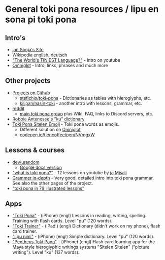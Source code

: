 # General toki pona resources / lipu en sona pi toki pona

## Intro's

+ [jan Sonja's Site](https://tokipona.org/)
+ Wikipedia [english](https://en.wikipedia.org/wiki/Toki_Pona), [deutsch](https://de.wikipedia.org/wiki/Toki_Pona)
+ ["The World's TINIEST Language?"](https://www.youtube.com/watch?v=E4y7tf3VJAM) - Intro on youtube
+ [Omniglot](https://omniglot.com/conscripts/tokipona.htm) - Intro, links, phrases and much more

## Other projects

+ [Projects on Github](https://github.com/search?q=toki+pona)
  + [stefichjo/toki-pona](https://github.com/stefichjo/toki-pona) - Dictionaries as tables with hieroglyphs, etc.
  + [kilipan/nasin-toki](https://github.com/kilipan/nasin-toki) - another intro with lessons, grammar, etc.
+ [reddit](https://www.reddit.com/search/?q=toki+pona&type=sr)
  + [main toki pona group](https://www.reddit.com/r/tokipona/) plus Wiki, FAQ, links to Discord servers, etc.
+ [Robbie Antenesse's "ku" dictionary](https://robbie.antenesse.net/tokipona/)
+ [Toki Pona Sitelen Emoji](https://sites.google.com/view/sitelenemoji) - Toki pona words as emojis.
  + Different solution on [Omniglot](https://omniglot.com/conscripts/sitelenemoji.htm)
  + [codepen.io/tiencoffee/pen/NVmgxW](https://codepen.io/tiencoffee/pen/NVmgxW)

## Lessons & courses

+ [dev/urandom](https://devurandom.xyz/tokipona/)
  + [Google docs version](https://docs.google.com/document/d/1uZ-OqpATrjJwCRRvKLEoT16mphES4Id_za_gHmrtEQ4/edit?usp=sharing)
+ ["what is toki pona?"](https://www.youtube.com/watch?v=2EZihKCB9iw) - 12 lessons on youtube by [ja Misali](https://www.youtube.com/c/HBMmaster)
+ [Grammer in-depth](https://github.com/ae-dschorsaanjo/lipu-lili-pi-toki-pona/blob/master/grammar.md) - Very good, detailed intro into toki pona grammar. See also the other pages of the project.
+ ["toki pona in 76 illustrated lessons"](https://aiki.pbworks.com/f/tp+in+76+lessons+English.pdf)

## Apps

+ ["Toki Pona"](https://apps.apple.com/dz/app/toki-pona/id1562195368) - (iPhone) (engl) Lessons in reading, writing, spelling. Training with flash cards. Level "pu" (120 words).
+ ["Toki Trainer"](https://apps.apple.com/us/app/toki-trainer/id1593960841) - (iPad!) (engl) Dictionary (didn't work on my phone), flash card trainer.
+ ["lipu nimi"](https://apps.apple.com/us/app/lipu-nimi/id1607786473) - (iPhone) (engl) Simple dictionary. Level "pu" (120 words).
+ ["Pentheus Toki Pona"](https://apps.apple.com/us/app/pentheus-toki-pona/id1583420636) - (iPhone) (engl) Flash card learning app for the Maya style hieroglyphic writings systems "Sitelen Sitelen" ("picture writing"). Level "ku" (137 words).
